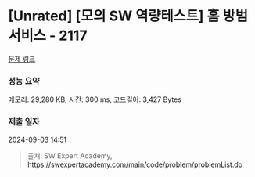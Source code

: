# [Unrated] [모의 SW 역량테스트] 홈 방범 서비스 - 2117 

[문제 링크](https://swexpertacademy.com/main/code/problem/problemDetail.do?contestProbId=AV5V61LqAf8DFAWu) 

### 성능 요약

메모리: 29,280 KB, 시간: 300 ms, 코드길이: 3,427 Bytes

### 제출 일자

2024-09-03 14:51



> 출처: SW Expert Academy, https://swexpertacademy.com/main/code/problem/problemList.do